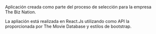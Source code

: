 Aplicación creada como parte del proceso de selección para la empresa The Biz Nation.


La apliación está realizada en React.Js utilizando como API la proporcionada por The Movie Database y estilos de bootstrap.